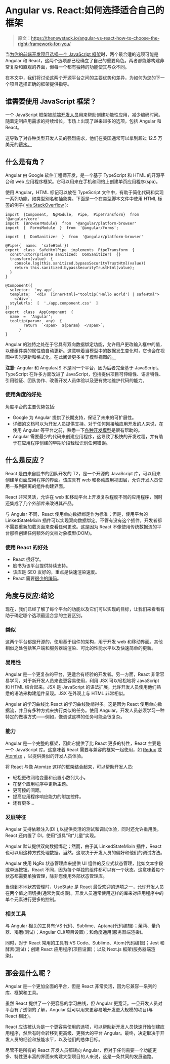 # Angular vs. React:如何选择适合自己的框架

> 原文：<https://thenewstack.io/angular-vs-react-how-to-choose-the-right-framework-for-you/>

当[为你的前端开发项目选择一个 JavaScript 框架](https://thenewstack.io/javascript-developers-on-what-matters-and-whats-next/)时，两个最合适的选项可能是 Angular 和 React，这两个选项都已经确立了自己的重要角色。两者都能够构建非常复杂和直观的界面，但每一个都有独特的功能使其与众不同。

在本文中，我们将讨论这两个开源平台之间的主要优势和差异，为如何为您的下一个项目选择正确的框架提供指导。

## 谁需要使用 JavaScript 框架？

一个 JavaScript 框架被[前端开发人员](https://thenewstack.io/prepping-for-2023-whats-ahead-for-frontend-developers/)用来帮助创建功能性应用，减少编码时间。随着定制应用需求的持续增长，市场上出现了越来越多的选项，包括 Angular 和 React。

这导致了对各种类型开发人员的强烈需求，他们在美国通常可以拿到超过 12.5 万美元的[薪水。](https://www.waveapps.com/freelancing/back-end-web-developer-salary)

## 什么是有角？

Angular 由 Google 软件工程师开发，是一个基于 TypeScript 和 HTML 的开源平台和 web 应用程序框架。它可以用来在手机和网络上创建单页应用程序(spa)。

使用 Angular，HTML 标记可以放在 TypeScript 文件中，有助于简化代码和实现一系列功能，如类型别名和抽象类。下面是一个在类型脚本文件中使用 HTML 标签的例子( [via StackOverflow](https://stackoverflow.com/questions/59628837/adding-html-tag-inside-typescript-file-in-angular) ):

```
import  {Component,  NgModule,  Pipe,  PipeTransform}  from  '@angular/core'
import  {BrowserModule}  from  '@angular/platform-browser'
import  {  FormsModule  }  from  '@angular/forms';

import  {  DomSanitizer  }  from  '@angular/platform-browser'

@Pipe({  name:  'safeHtml'})
export  class  SafeHtmlPipe  implements  PipeTransform  {
  constructor(private sanitized:  DomSanitizer)  {}
  transform(value)  {
    console.log(this.sanitized.bypassSecurityTrustHtml(value))
    return this.sanitized.bypassSecurityTrustHtml(value);
  }
}

@Component({
  selector:  'my-app',
  template:  `<div  [innerHtml]="tooltip('Hello World') | safeHtml">
    </div>`,
  styleUrls:  [  './app.component.css'  ]
})
export  class  AppComponent  {
  name  =  'Angular';
  tooltip(param:  any)  {
        return  `<span>  ${param}  </span>`;
      }
}

```

Angular 的独特之处在于它具有双向数据绑定功能，允许用户更改输入框中的值，以便组件类的属性值自动更新。这意味着当模型中的数据发生变化时，它也会在视图中实时更新和格式化。在此阅读更多关于模型视图的[。](https://www.visual-paradigm.com/guide/uml-unified-modeling-language/what-is-model-view-control-mvc/)

**注意:** Angular 和 AngularJS 不是同一个平台，因为后者完全基于 JavaScript。TypeScript 在许多方面改进了 JavaScript，包括提供项目可伸缩性、语言特性、引用验证、团队协作、改善开发人员体验以及更有效地维护代码的能力。

### 使用角度的好处

角度平台的主要优势包括:

*   Google 为 Angular 提供了长期支持，保证了未来的可扩展性。
*   详细的文档可以为开发人员提供支持。对于任何刚接触应用开发的人来说，在使用 Angular 等平台之前，熟悉一下[各种开发模型](https://www.atlantic.net/dedicated-server-hosting/how-to-adopt-a-devops-development-model-when-you-dont-know-where-to-start/)是很有帮助的。
*   Angular 需要最少的代码来创建应用程序，这导致了极快的开发过程，并有助于在应用程序创建的早期阶段轻松识别任何错误。

## 什么是反应？

React 是由来自脸书的团队开发的 T2，是一个开源的 JavaScript 库，可以用来创建单页面应用程序的界面。该库具有 web 和移动应用视图层，允许开发人员使用一系列隔离的组件构建界面。

React 非常灵活，允许在 web 和移动平台上开发复杂程度不同的应用程序，同时还集成了几个外部库来改进其产品。

与 Angular 不同，React 使用单向数据绑定作为标准；但是，使用平台的 LinkedStateMixin 插件可以实现双向数据绑定。不管有没有这个插件，开发者都不需要重新加载页面来查看任何更改。这是因为 React 不像使用传统数据流的平台那样创建任何额外的文档对象模型(DOM)。

### 使用 React 的好处

*   React 很好学。
*   脸书为该平台提供持续支持。
*   该库是 SEO 友好的，重点是快速渲染速度。
*   React 需要[很少的编码](https://thenewstack.io/low-code-vs-no-code/)。

## 角度与反应:结论

现在，我们已经了解了每个平台的功能以及它们可以实现的目标，让我们来看看有助于确定哪个选项最适合您的主要区别。

### 类似

这两个平台都是开源的，使用基于组件的架构，用于开发 web 和移动界面。其他相似之处包括客户端和服务器端渲染、可比的性能水平以及快速简单的更新。

### 易用性

Angular 是一个更复杂的平台，更适合有经验的开发者。另一方面，React 非常容易学习，对于新开发人员来说更容易使用，利用 JSX 可以轻松地将 JavaScript 和 HTML 结合起来。JSX 是 JavaScript 的语法扩展，允许开发人员使用他们熟悉的语法来构建组件呈现。JSX 在外观上与 HTML 非常相似。

Angular 的学习曲线比 React 的学习曲线陡峭得多。这是因为 React 使用单向数据流，并且有多种方式来执行类似的任务。使用 Angular，开发人员必须学习一种特定的做事方式——例如，像调试这样的任务可能会很复杂。

### 能力

Angular 是一个完整的框架，因此它提供了比 React 更多的特性，React 主要是一个 JavaScript 库。这意味着 React 需要与兼容的框架一起使用，如 [Redux](https://redux.io/) 或 [Atomize](https://atomizecode.com/) ，以提供类似的开发人员体验。

将 React 与像 Atomize 这样的框架结合起来，可以帮助开发人员:

*   轻松更改网格变量和设置小数列大小。
*   在整个应用程序中更新主题。
*   更可控的间距。
*   提高应用程序响应能力的附加控件。
*   还有更多…

### 发展特征

Angular 支持依赖注入(DI ),以提供灵活的测试和调试体验，同时还允许重用类。React 还内置了 DI，使用“道具”和“儿童”实现。

Angular 默认提供双向数据绑定；然而，由于其 LinkedStateMixin 插件，React 也可以用这种方式处理数据。当然，这取决于开发人员的偏好和他们的调试方法。

Angular 使用 NgRx 状态管理库来提供 UI 组件的反应式状态管理，比如文本字段或单选按钮。React 不同，因为每个单独的组件都可以有一个状态。这意味着每个状态都需要单独管理，除非您使用外部状态管理库。

当谈到本地状态管理时，UseState 是 React 最受欢迎的选项之一，允许开发人员在两个值之间切换(通常为真或假)。开发人员通常使用这样的库来对应用程序中的单个元素进行更多的控制。

### 相关工具

与 Angular 相关的工具有:VS 代码、Sublime、Aptana(代码编辑)；茉莉、量角器、羯磨(测试)；Angular CLI(项目设置)；和角度通用(服务器端渲染)。

同时，对于 React 常用的工具有:VS Code、Sublime、Atom(代码编辑)；Jest 和酵素(测试)；创建 React 应用程序(项目设置)；以及 Next.js 框架(服务器端渲染)。

## 那会是什么呢？

Angular 是一个更加全面的平台，但是 React 非常灵活，因为它兼容一系列的库、框架和工具。

虽然 React 提供了一个更容易的学习曲线，但 Angular 更宽泛。一旦开发人员对平台有了透彻的了解，Angular 就可以用来更容易地开发更大规模的项目(与 React 相比)。

React 应该被认为是一个更容易使用的选项，可以帮助新开发人员快速开始创建应用程序，然后有时会转移到更高级、更强大的平台 Angular。最终，决定取决于开发人员的经验和技能水平，以及他们的总体目标。

尽管不是所有的 React 开发人员都转向 Angular，但对于任何需要一个功能更多、特性更丰富的界面来构建大型项目的人来说，这是一条共同的发展道路。

<svg xmlns:xlink="http://www.w3.org/1999/xlink" viewBox="0 0 68 31" version="1.1"><title>Group</title> <desc>Created with Sketch.</desc></svg>